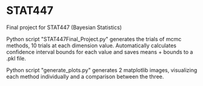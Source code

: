 # STAT447
Final project for STAT447 (Bayesian Statistics)

Python script "STAT447Final_Project.py" generates the trials of mcmc methods, 10 trials at each dimension value. Automatically calculates confidence interval bounds for each value and saves means + bounds to a .pkl file.  
  
Python script "generate_plots.py" generates 2 matplotlib images, visualizing each method individually and a comparison between the three.
